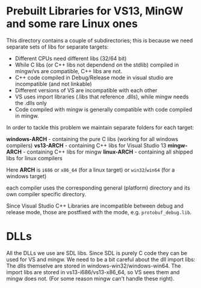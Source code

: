 # Prebuilt Libraries for VS13, MinGW and some rare Linux ones

This directory contains a couple of subdirectories; this is
because we need separate sets of libs for separate targets:

* Different CPUs need different libs (32/64 bit)
* While C libs (or C++ libs not dependend on the stdlib) compiled in mingw/vs are compatible, C++ libs
  are not.
* C++ code compiled in Debug/Release mode in visual studio
  are incompatible (and not linkable)
* Different versions of VS are incompatible with each other
* VS uses import libraries (.libs that reference .dlls),
  while mingw needs the .dlls only
* Code compiled with mingw is generally compatible with code
  compiled in mingw.

In order to tackle this problem we maintain separate folders
for each target:

  **windows-ARCH**   -  containing the pure C libs (working for all windows compilers)
  **vs13-ARCH**      -  containing C++ libs for Visual Studio 13
  **mingw-ARCH**     -  containing C++ libs for mingw
  **linux-ARCH**     -  containing all shipped libs for linux compilers

Here **ARCH** is `i686` or `x86_64` (for a linux target) or `win32`/`win64` (for a windows target)

each compiler uses the corresponding general (platform) directory 
and its own compiler specific directory.

Since Visual Studio C++ Libraries are incompatible between debug and release mode, 
those are postfixed with the mode, e.g. `protobuf_debug.lib`.

# DLLs

All the DLLs we use are SDL libs. Since SDL is purely C code
they can be used for VS and mingw.
We need to be a bit careful about the dll import libs: The
dlls themselve are stored in windows-win32/windows-win64.
The import libs are stored in vs13-i686/vs13-x86_64, so VS
sees them and mingw does not. (For some reason mingw can't
handle these right).
